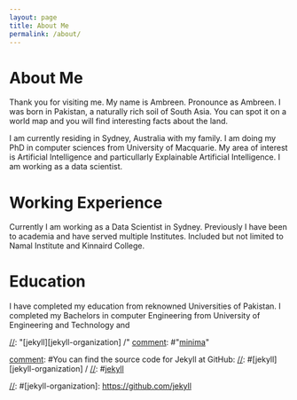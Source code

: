 ```yaml
---
layout: page
title: About Me
permalink: /about/
---
```


# About Me

Thank you for visiting me. My name is Ambreen. Pronounce as Ambreen. 
I was born in Pakistan, a naturally rich soil of South Asia. You can spot it on a world map and you will find interesting facts about the land. 

I am currently residing in Sydney, Australia with my family. 
I am doing my PhD in computer sciences from University of Macquarie. My area of interest is Artificial Intelligence and particullarly Explainable Artificial Intelligence. 
I am working as a data scientist. 

# Working Experience

Currently I am working as a Data Scientist in Sydney. Previously I have been to academia and have served multiple Institutes. 
Included but not limited to Namal Institute and Kinnaird College. 

# Education

I have completed my education from reknowned Universities of Pakistan. I completed my Bachelors in computer Engineering from University of Engineering and Technology and 

[comment]:![Kitten](kitten.jpg#thumbnail)

[comment]:<This is the base Jekyll theme. You can find out more info about customizing your Jekyll theme, as well as basic Jekyll usage documentation at [jekyllrb.com](https://jekyllrb.com/)>

<!--- This is an HTML comment in Markdown -->
[//]: < "You can find the source code for Minima at GitHub:">
[//]: "[jekyll][jekyll-organization] /"
[comment]: #"[minima](https://github.com/jekyll/minima)"

[comment]: #You can find the source code for Jekyll at GitHub:
[//]: #[jekyll][jekyll-organization] /
[//]: #[jekyll](https://github.com/jekyll/jekyll)

[//]: #[jekyll-organization]: https://github.com/jekyll
